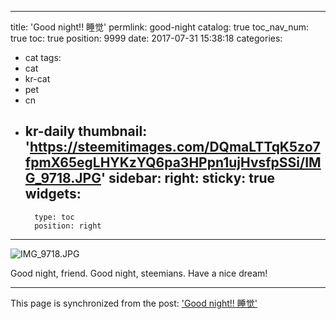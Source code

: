 
---
title: 'Good night!!  睡觉'
permlink: good-night
catalog: true
toc_nav_num: true
toc: true
position: 9999
date: 2017-07-31 15:38:18
categories:
- cat
tags:
- cat
- kr-cat
- pet
- cn
- kr-daily
thumbnail: 'https://steemitimages.com/DQmaLTTqK5zo7fpmX65egLHYKzYQ6pa3HPpn1ujHvsfpSSi/IMG_9718.JPG'
sidebar:
    right:
        sticky: true
widgets:
    -
        type: toc
        position: right
---


![IMG_9718.JPG](https://steemitimages.com/DQmaLTTqK5zo7fpmX65egLHYKzYQ6pa3HPpn1ujHvsfpSSi/IMG_9718.JPG)

Good night, friend.
Good night, steemians.
Have a nice dream!

- - -

This page is synchronized from the post: ['Good night!!  睡觉'](https://steemit.com/@kingbit/good-night)
